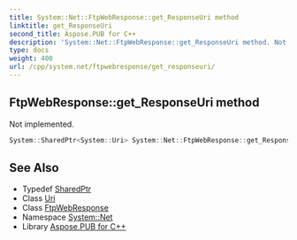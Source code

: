 ```yaml
---
title: System::Net::FtpWebResponse::get_ResponseUri method
linktitle: get_ResponseUri
second_title: Aspose.PUB for C++
description: 'System::Net::FtpWebResponse::get_ResponseUri method. Not implemented in C++.'
type: docs
weight: 400
url: /cpp/system.net/ftpwebresponse/get_responseuri/
---
```

## FtpWebResponse::get_ResponseUri method


Not implemented.

```cpp
System::SharedPtr<System::Uri> System::Net::FtpWebResponse::get_ResponseUri() override
```

## See Also

* Typedef [SharedPtr](../../../system/sharedptr/)
* Class [Uri](../../../system/uri/)
* Class [FtpWebResponse](../)
* Namespace [System::Net](../../)
* Library [Aspose.PUB for C++](../../../)
